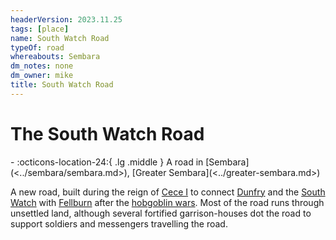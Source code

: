 ```yaml
---
headerVersion: 2023.11.25
tags: [place]
name: South Watch Road
typeOf: road
whereabouts: Sembara
dm_notes: none
dm_owner: mike
title: South Watch Road
---
```

# The South Watch Road
<div class="grid cards ext-narrow-margin ext-one-column" markdown>
-    :octicons-location-24:{ .lg .middle } A road in [Sembara](<../sembara/sembara.md>), [Greater Sembara](<../greater-sembara.md>)  
</div>


A new road, built during the reign of [Cece I](<../../../people/historical-figures/sembaran-royalty/cece-i.md>) to connect [Dunfry](<../sembara/western-marches/dunfry.md>) and the [South Watch](<../../../groups/sembaran-army/army-of-the-south.md>) with [Fellburn](<../sembara/heartlands/fellburn.md>) after the [hobgoblin wars](<../../../history/third-hobgoblin-war-sembara.md>). Most of the road runs through unsettled land, although several fortified garrison-houses dot the road to support soldiers and messengers travelling the road. 